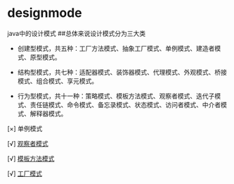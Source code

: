 # designmode
java中的设计模式
##总体来说设计模式分为三大类

* 创建型模式，共五种：工厂方法模式、抽象工厂模式、单例模式、建造者模式、原型模式。

* 结构型模式，共七种：适配器模式、装饰器模式、代理模式、外观模式、桥接模式、组合模式、享元模式。

* 行为型模式，共十一种：策略模式、模板方法模式、观察者模式、迭代子模式、责任链模式、命令模式、备忘录模式、状态模式、访问者模式、中介者模式、解释器模式。

[×] 单例模式

[√] [观察者模式](./src/main/java/com/sunny/observer/readme.md)

[√] [模板方法模式](./src/main/java/com/sunny/templateMethod/readme.md)

[√] [工厂模式](./src/main/java/com/sunny/factory/readme.md)
